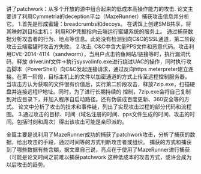 讲了patchwork：从多个开放的源中组合起来的低成本高操作能力的攻击.
论文主要讲了利用Cymmetria的deception平台（MazeRunner）捕获攻击信息并分析它。
1.首先是形成蜜罐：breadcrumbs和decoys。
   在诱饵上创建SMB共享，将其映射到目标主机；
   利用RDP凭据指向云端运行蜜罐系统的服务上。
  通过捕获数据分析攻击者的行为、地点等信息。此处没有检测到向C&C的SSL通道，第二阶段攻击云端蜜罐时攻击方失败。
2.攻击.
  C&C中含大量PPS文件和恶意代码。攻击利用CVE-2014-4114（sandworm），当用户点击钓鱼网站/链接等时，执行漏洞代码，释放
driver.inf文件->执行sysvolinfo.exe进行绕过UAC的操作，同时执行攻击脚本（PowerShell）向C&C发起连接请求，通过反向https 
meterpreter建立连接。在第一阶段，目标主机上的文件以加密通道的方式上传至远程控制服务器。
  当攻击方认为获取的文件很有价值后，实行第二阶段攻击，释放7zip.exe，扫描硬盘并连接远程IP地址。同时，为了进行长期持续的
控制，7zip.exe会将自己复制到对应目录下，并加入程序自启动路径。还有伪装成百度更新、360安全等的方式。
  论文中分析了攻击的技术和事件链，列出了实现攻击过程的部分代码和流程图。
3.通过攻击的目标、时间（域名注册的时间、pps文件生成的时间、攻击的时间。包括时刻和周次）得出该攻击可能是亲印派的。

全篇主要是说利用了MazeRunner成功的捕获了patchwork攻击，分析了捕获的数据，给出攻击的手段，通过时间等的方式判断攻击者或组织。
捕获的方式和捕获到了哪些数据有些含糊，据文章自己说，亮点在于使用了MazeRunner进行捕获（可能是论文时间之前难以捕获patchwork
这种低成本的攻击方式，或许会成为以后攻击的趋势。
  
